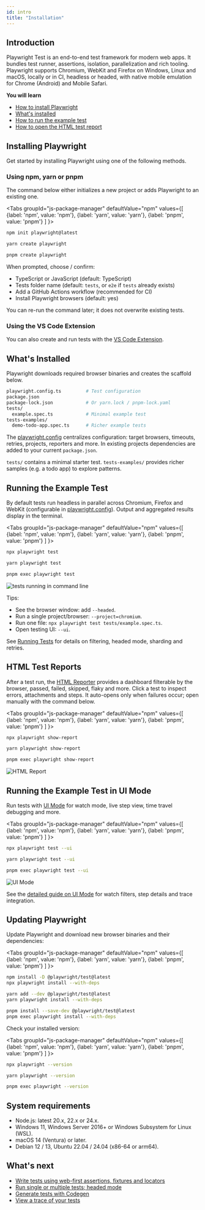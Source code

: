 ```yaml
---
id: intro
title: "Installation"
---
```


## Introduction

Playwright Test is an end-to-end test framework for modern web apps. It bundles test runner, assertions, isolation, parallelization and rich tooling. Playwright supports Chromium, WebKit and Firefox on Windows, Linux and macOS, locally or in CI, headless or headed, with native mobile emulation for Chrome (Android) and Mobile Safari.

**You will learn**

- [How to install Playwright](/intro.md#installing-playwright)
- [What's installed](/intro.md#whats-installed)
- [How to run the example test](/intro.md#running-the-example-test)
- [How to open the HTML test report](/intro.md#html-test-reports)

## Installing Playwright

Get started by installing Playwright using one of the following methods.

### Using npm, yarn or pnpm

The command below either initializes a new project or adds Playwright to an existing one.

<Tabs
  groupId="js-package-manager"
  defaultValue="npm"
  values={[
    {label: 'npm', value: 'npm'},
    {label: 'yarn', value: 'yarn'},
    {label: 'pnpm', value: 'pnpm'}
  ]
}>
<TabItem value="npm">

```bash
npm init playwright@latest
```

</TabItem>

<TabItem value="yarn">

```bash
yarn create playwright
```

</TabItem>

<TabItem value="pnpm">

```bash
pnpm create playwright
```

</TabItem>

</Tabs>

When prompted, choose / confirm:
- TypeScript or JavaScript (default: TypeScript)
- Tests folder name (default: `tests`, or `e2e` if `tests` already exists)
- Add a GitHub Actions workflow (recommended for CI)
- Install Playwright browsers (default: yes)

You can re-run the command later; it does not overwrite existing tests.

### Using the VS Code Extension

You can also create and run tests with the [VS Code Extension](./getting-started-vscode.md).

## What's Installed

Playwright downloads required browser binaries and creates the scaffold below.

```bash
playwright.config.ts         # Test configuration
package.json
package-lock.json            # Or yarn.lock / pnpm-lock.yaml
tests/
  example.spec.ts            # Minimal example test
tests-examples/
  demo-todo-app.spec.ts      # Richer example tests
```

The [playwright.config](./test-configuration.md) centralizes configuration: target browsers, timeouts, retries, projects, reporters and more. In existing projects dependencies are added to your current `package.json`.

`tests/` contains a minimal starter test. `tests-examples/` provides richer samples (e.g. a todo app) to explore patterns.

## Running the Example Test

By default tests run headless in parallel across Chromium, Firefox and WebKit (configurable in [playwright.config](./test-configuration.md)). Output and aggregated results display in the terminal.

<Tabs
  groupId="js-package-manager"
  defaultValue="npm"
  values={[
    {label: 'npm', value: 'npm'},
    {label: 'yarn', value: 'yarn'},
    {label: 'pnpm', value: 'pnpm'}
  ]
}>
<TabItem value="npm">

```bash
npx playwright test
```

</TabItem>

<TabItem value="yarn">

```bash
yarn playwright test
```

</TabItem>

<TabItem value="pnpm">

```bash
pnpm exec playwright test
```

</TabItem>

</Tabs>

![tests running in command line](./images/getting-started/run-tests-cli.png)

Tips:
- See the browser window: add `--headed`.
- Run a single project/browser: `--project=chromium`.
- Run one file: `npx playwright test tests/example.spec.ts`.
- Open testing UI: `--ui`.

See [Running Tests](./running-tests.md) for details on filtering, headed mode, sharding and retries.

## HTML Test Reports

After a test run, the [HTML Reporter](./test-reporters.md#html-reporter) provides a dashboard filterable by the browser, passed, failed, skipped, flaky and more. Click a test to inspect errors, attachments and steps. It auto-opens only when failures occur; open manually with the command below.

<Tabs
  groupId="js-package-manager"
  defaultValue="npm"
  values={[
    {label: 'npm', value: 'npm'},
    {label: 'yarn', value: 'yarn'},
    {label: 'pnpm', value: 'pnpm'}
  ]
}>
<TabItem value="npm">

```bash
npx playwright show-report
```

</TabItem>

<TabItem value="yarn">

```bash
yarn playwright show-report
```

</TabItem>

<TabItem value="pnpm">

```bash
pnpm exec playwright show-report
```

</TabItem>

</Tabs>

![HTML Report](./images/getting-started/html-report-basic.png)

## Running the Example Test in UI Mode

Run tests with [UI Mode](./test-ui-mode.md) for watch mode, live step view, time travel debugging and more.

<Tabs
  groupId="js-package-manager"
  defaultValue="npm"
  values={[
    {label: 'npm', value: 'npm'},
    {label: 'yarn', value: 'yarn'},
    {label: 'pnpm', value: 'pnpm'}
  ]
}>

<TabItem value="npm">

```bash
npx playwright test --ui
```

</TabItem>

<TabItem value="yarn">

```bash
yarn playwright test --ui
```

</TabItem>

<TabItem value="pnpm">

```bash
pnpm exec playwright test --ui
```

</TabItem>

</Tabs>

![UI Mode](./images/getting-started/ui-mode.png)

See the [detailed guide on UI Mode](./test-ui-mode.md) for watch filters, step details and trace integration.

## Updating Playwright

Update Playwright and download new browser binaries and their dependencies:

<Tabs
  groupId="js-package-manager"
  defaultValue="npm"
  values={[
    {label: 'npm', value: 'npm'},
    {label: 'yarn', value: 'yarn'},
    {label: 'pnpm', value: 'pnpm'}
  ]
}>

<TabItem value="npm">

```bash
npm install -D @playwright/test@latest
npx playwright install --with-deps
```

</TabItem>

<TabItem value="yarn">

```bash
yarn add --dev @playwright/test@latest
yarn playwright install --with-deps
```

</TabItem>

<TabItem value="pnpm">

```bash
pnpm install --save-dev @playwright/test@latest
pnpm exec playwright install --with-deps
```

</TabItem>

</Tabs>

Check your installed version:

<Tabs
  groupId="js-package-manager"
  defaultValue="npm"
  values={[
    {label: 'npm', value: 'npm'},
    {label: 'yarn', value: 'yarn'},
    {label: 'pnpm', value: 'pnpm'}
  ]
}>

<TabItem value="npm">

```bash
npx playwright --version
```

</TabItem>

<TabItem value="yarn">

```bash
yarn playwright --version
```

</TabItem>

<TabItem value="pnpm">

```bash
pnpm exec playwright --version
```

</TabItem>

</Tabs>

## System requirements

- Node.js: latest 20.x, 22.x or 24.x.
- Windows 11, Windows Server 2016+ or Windows Subsystem for Linux (WSL).
- macOS 14 (Ventura) or later.
- Debian 12 / 13, Ubuntu 22.04 / 24.04 (x86-64 or arm64).

## What's next

- [Write tests using web-first assertions, fixtures and locators](./writing-tests.md)
- [Run single or multiple tests; headed mode](./running-tests.md)
- [Generate tests with Codegen](./codegen-intro.md)
- [View a trace of your tests](./trace-viewer-intro.md)
